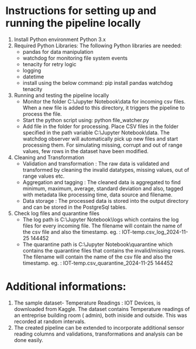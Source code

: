 # Instructions for setting up and running the pipeline locally

1. Install Python environment Python 3.x
2. Required Python Libraries: The following Python libraries are needed:
    - pandas for data manipulation
    - watchdog for monitoring file system events
    - tenacity for retry logic
    - logging
    - datetime
    - install using the below command:
        pip install pandas watchdog tenacity
3. Running and testing the pipeline locally
    - Monitor the folder C:\\Jupyter Notebook\\data for incoming csv files. 
    When a new file is added to this directory, it triggers the pipeline to process the file.
    - Start the python script using:
        python file_watcher.py
    - Add file in the folder for processing.
        Place CSV files in the folder specified in the path variable C:\\Jupyter Notebook\\data.
        The watchdog observer will automatically pick up new files and start processing them.
    For simulating missing, corrupt and out of range values, few rows in the dataset have been modified.
4. Cleaning and Transformation
    - Validation and transformation : The raw data is validated and transformed by cleaning the invalid
    datatypes, missing values, out of range values etc.
    - Aggregation and tagging : The cleaned data is aggregated to find minimum, maximum, average,
    standard deviation and also, tagged with metadata like processing time, data source and filename.
    - Data storage : The processed data is stored into the output directory and can be stored in the
    PostgreSql tables.
5. Check log files and quarantine files
    - The log path is C:\\Jupyter Notebook\\logs which contains the log files for every incoming file.
    The filename will contain the name of the csv file and also the timestamp.
    eg. : IOT-temp.csv_log_2024-11-25 144452
    - The quarantine path is C:\\Jupyter Notebook\\quarantine which contains the quarantine files that 
    contains the invalid/missing rows. The filename will contain the name of the csv file and also the timestamp.
    eg. : IOT-temp.csv_quarantine_2024-11-25 144452

# Additional informations:

1. The sample dataset- Temperature Readings : IOT Devices, is downloaded from Kaggle. The dataset contains Temperature readings of an entreprise building room ( admin), both iniside and outside. This was recorded at random intervals.
2. The created pipeline can be extended to incorporate additional sensor reading columns and validations, transformations and analysis can be done easily.
